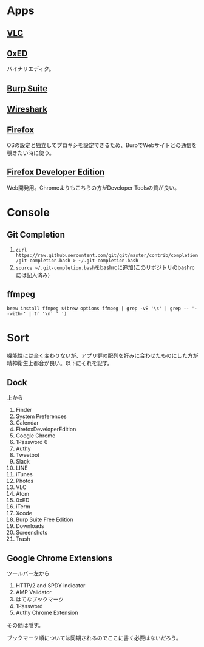 # Apps

## [VLC](http://www.videolan.org/vlc/index.ja.html)

## [0xED](http://www.suavetech.com/0xed/)

バイナリエディタ。

## [Burp Suite](https://portswigger.net/burp/freedownload)

## [Wireshark](https://www.wireshark.org/download.html)

## [Firefox](https://www.mozilla.org/ja/firefox/new/)

OSの設定と独立してプロキシを設定できるため、BurpでWebサイトとの通信を覗きたい時に使う。

## [Firefox Developer Edition](https://www.mozilla.org/ja/firefox/developer/)

Web開発用。Chromeよりもこちらの方がDeveloper Toolsの質が良い。

# Console

## Git Completion

1. `curl https://raw.githubusercontent.com/git/git/master/contrib/completion/git-completion.bash > ~/.git-completion.bash`
2. `source ~/.git-completion.bash`をbashrcに追加(このリポジトリのbashrcには記入済み)

## ffmpeg

`brew install ffmpeg $(brew options ffmpeg | grep -vE '\s' | grep -- '--with-' | tr '\n' ' ')`

# Sort

機能性には全く変わりないが、アプリ群の配列を好みに合わせたものにした方が精神衛生上都合が良い。以下にそれを記す。

## Dock

上から

1. Finder
2. System Preferences
3. Calendar
4. FirefoxDeveloperEdition
5. Google Chrome
6. 1Password 6
7. Authy
8. Tweetbot
9. Slack
10. LINE
11. iTunes
12. Photos
13. VLC
14. Atom
15. 0xED
16. iTerm
17. Xcode
18. Burp Suite Free Edition
19. Downloads
20. Screenshots
21. Trash

## Google Chrome Extensions

ツールバー左から

1. HTTP/2 and SPDY indicator
2. AMP Validator
3. はてなブックマーク
4. 1Password
5. Authy Chrome Extension

その他は隠す。

ブックマーク順については同期されるのでここに書く必要はないだろう。
